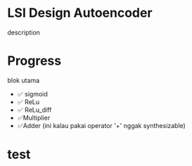 
# LSI Design Autoencoder

description


# Progress

blok utama

- ✅ sigmoid 
- ✅ ReLu
- ✅ ReLu_diff
- ✅Multiplier
- ✅Adder (ini kalau pakai operator '+' nggak synthesizable)

# test